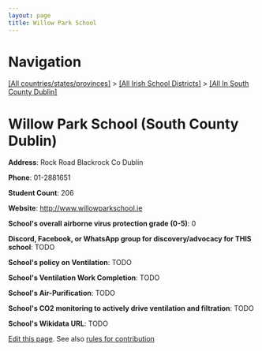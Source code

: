 ```yaml
---
layout: page
title: Willow Park School
---
```

# Navigation

[[All countries/states/provinces]](../../..) > [[All Irish School Districts]](../..) > [[All In South County Dublin]](..)

# Willow Park School (South County Dublin)

**Address**: Rock Road Blackrock Co Dublin

**Phone**: 01-2881651

**Student Count**: 206

**Website**: <http://www.willowparkschool.ie>

**School's overall airborne virus protection grade (0-5)**: 0

**Discord, Facebook, or WhatsApp group for discovery/advocacy for THIS school**: TODO

**School's policy on Ventilation**: TODO

**School's Ventilation Work Completion**: TODO

**School's Air-Purification**: TODO

**School's CO2 monitoring to actively drive ventilation and filtration**: TODO

**School's Wikidata URL**: TODO


[Edit this page](https://github.com/ventilate-schools/Ireland/edit/main/./Dublin_South_County_Dublin/Willow_Park_School.md). See also [rules for contribution](../../../contribution-rules/)